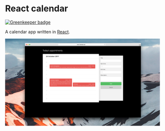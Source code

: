 # React calendar

[![Greenkeeper badge](https://badges.greenkeeper.io/vernondegoede/react-calendar.svg)](https://greenkeeper.io/)

A calendar app written in <a href="https://reactjs.org">React</a>.

<img src="assets/screenshot.png" />